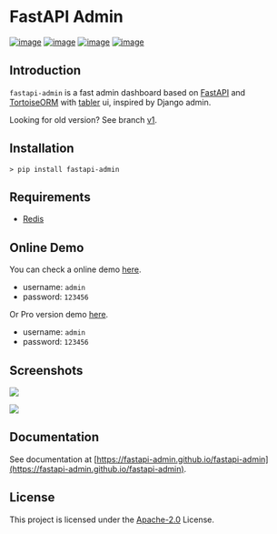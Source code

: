 # FastAPI Admin

[![image](https://img.shields.io/pypi/v/fastapi-admin.svg?style=flat)](https://pypi.python.org/pypi/fastapi-admin)
[![image](https://img.shields.io/github/license/fastapi-admin/fastapi-admin)](https://github.com/fastapi-admin/fastapi-admin)
[![image](https://github.com/fastapi-admin/fastapi-admin/workflows/gh-pages/badge.svg)](https://github.com/fastapi-admin/fastapi-admin/actions?query=workflow:gh-pages)
[![image](https://github.com/fastapi-admin/fastapi-admin/workflows/pypi/badge.svg)](https://github.com/fastapi-admin/fastapi-admin/actions?query=workflow:pypi)

## Introduction

`fastapi-admin` is a fast admin dashboard based on [FastAPI](https://github.com/tiangolo/fastapi)
and [TortoiseORM](https://github.com/tortoise/tortoise-orm/) with [tabler](https://github.com/tabler/tabler) ui,
inspired by Django admin.

Looking for old version? See branch [v1](https://github.com/fastapi-admin/fastapi-admin/tree/v1).

## Installation

```shell
> pip install fastapi-admin
```

## Requirements

- [Redis](https://redis.io)

## Online Demo

You can check a online demo [here](https://fastapi-admin.long2ice.cn/admin/login).

- username: `admin`
- password: `123456`

Or Pro version demo [here](https://fastapi-admin-pro.long2ice.cn/admin/login).

- username: `admin`
- password: `123456`

## Screenshots

![](https://raw.githubusercontent.com/fastapi-admin/fastapi-admin/dev/images/login.png)

![](https://raw.githubusercontent.com/fastapi-admin/fastapi-admin/dev/images/dashboard.png)

## Documentation

See documentation at [https://fastapi-admin.github.io/fastapi-admin](https://fastapi-admin.github.io/fastapi-admin).

## License

This project is licensed under the
[Apache-2.0](https://github.com/fastapi-admin/fastapi-admin/blob/master/LICENSE)
License.
